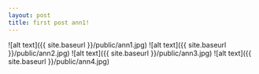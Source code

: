 ```yaml
---
layout: post
title: first post ann1!
---
```


![alt text]({{ site.baseurl }}/public/ann1.jpg)
![alt text]({{ site.baseurl }}/public/ann2.jpg)
![alt text]({{ site.baseurl }}/public/ann3.jpg)
![alt text]({{ site.baseurl }}/public/ann4.jpg)
